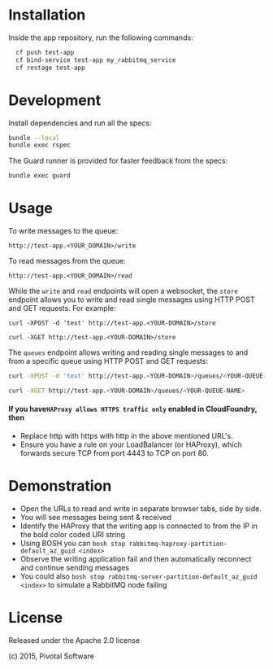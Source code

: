 Installation
============

Inside the app repository, run the following commands:

```bash
  cf push test-app
  cf bind-service test-app my_rabbitmq_service
  cf restage test-app
```

Development
===========

Install dependencies and run all the specs:

```bash
bundle --local
bundle exec rspec
```

The Guard runner is provided for faster feedback from the specs:

```bash
bundle exec guard
```

Usage
=====

To write messages to the queue:

```
http://test-app.<YOUR_DOMAIN>/write
```

To read messages from the queue:

```
http://test-app.<YOUR_DOMAIN>/read
```

While the `write` and `read` endpoints will open a websocket, the `store` endpoint
allows you to write and read single messages using HTTP POST and GET
requests. For example:

```
curl -XPOST -d 'test' http://test-app.<YOUR-DOMAIN>/store

curl -XGET http://test-app.<YOUR-DOMAIN>/store
```

The `queues` endpoint allows writing and reading single messages to and from a specific queue using HTTP POST and GET requests:

```bash
curl -XPOST -d 'test' http://test-app.<YOUR-DOMAIN>/queues/<YOUR-QUEUE-NAME>

curl -XGET http://test-app.<YOUR-DOMAIN>/queues/<YOUR-QUEUE-NAME>
```

#### If you have`HAProxy allows HTTPS traffic only` enabled in CloudFoundry, then
- Replace http with https with http in the above mentioned URL's.
- Ensure you have a rule on your LoadBalancer (or HAProxy), which forwards secure TCP from port 4443 to TCP on port 80.

Demonstration
=============

* Open the URLs to read and write in separate browser tabs, side by side.
* You will see messages being sent & received
* Identify the HAProxy that the writing app is connected to from the IP in the bold color coded URI string
* Using BOSH you can `bosh stop rabbitmq-haproxy-partition-default_az_guid <index>`
* Observe the writing application fail and then automatically reconnect and continue sending messages
* You could also `bosh stop rabbitmq-server-partition-default_az_guid <index>` to simulate a RabbitMQ node failing

License
=======

Released under the Apache 2.0 license

(c) 2015, Pivotal Software
